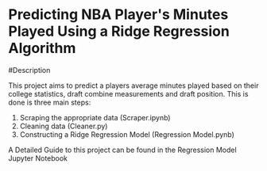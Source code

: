 # Predicting NBA Player's Minutes Played Using a Ridge Regression Algorithm 

#Description

This project aims to predict a players average minutes played based on their college statistics, draft combine measurements and draft position. This is done is three main steps: 
1. Scraping the appropriate data (Scraper.ipynb)
2. Cleaning data (Cleaner.py)
3. Constructing a Ridge Regression Model (Regression Model.pynb)

A Detailed Guide to this project can be found in the Regression Model Jupyter Notebook
 
